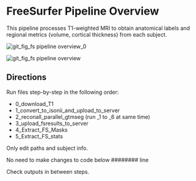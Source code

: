 # FreeSurfer Pipeline Overview
This pipeline processes T1-weighted MRI to obtain anatomical labels and regional metrics (volume, cortical thickness) from each subject.

![git_fig_fs pipeline overview_0](https://user-images.githubusercontent.com/46069735/144862145-32c93dbb-dcd2-405b-baf6-cb67dc1b01c6.PNG)

![git_fig_fs pipeline overview](https://user-images.githubusercontent.com/46069735/144862159-3134eed2-f6cc-4757-8071-4c367a20ef60.PNG)


## Directions
Run files step-by-step in the following order:
* 0_download_T1
* 1_convert_to_isonii_and_upload_to_server
* 2_reconall_parallel_gtmseg  (run _1 to _6 at same time)
* 3_upload_fsresults_to_server
* 4_Extract_FS_Masks
* 5_Extract_FS_stats

Only edit paths and subject info.

No need to make changes to code below ######## line

Check outputs in between steps.
